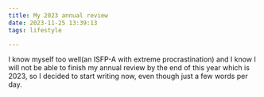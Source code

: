 ```yaml
---
title: My 2023 annual review
date: 2023-11-25 13:39:13
tags: lifestyle

---
```


I know myself too well(an ISFP-A with extreme procrastination) and I know I will not be able to finish my annual review by the end of this year which is 2023, so I decided to start writing now, even though just a few words per day.